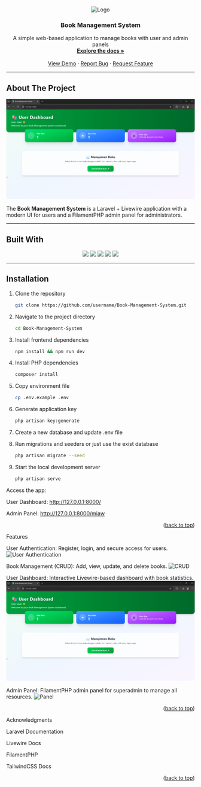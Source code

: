 <a id="readme-top"></a>

<br />
<div align="center">
  <img src="assets/dist/img/favicon.ico" alt="Logo" width="100" height="100">

  <h3 align="center">Book Management System</h3>

  <p align="center">
    A simple web-based application to manage books with user and admin panels
    <br />
    <a href="https://github.com/username/book-management"><strong>Explore the docs »</strong></a>
    <br />
    <br />
    <a href="https://github.com/username/book-management">View Demo</a>
    ·
    <a href="https://github.com/username/book-management/issues/new?labels=bug&template=bug-report---.md">Report Bug</a>
    ·
    <a href="https://github.com/username/book-management/issues/new?labels=enhancement&template=feature-request---.md">Request Feature</a>
  </p>
</div>

---

## About The Project

![Dashboard Screenshot](assets/dist/img/dashboard.png)

The **Book Management System** is a Laravel + Livewire application with a modern UI for users and a FilamentPHP admin panel for administrators.

---

## Built With

<p align="center">
  <img src="https://img.shields.io/badge/Laravel-FF2D20?style=for-the-badge&logo=laravel&logoColor=white" />
  <img src="https://img.shields.io/badge/Livewire-4B32C3?style=for-the-badge&logo=livewire&logoColor=white" />
  <img src="https://img.shields.io/badge/TailwindCSS-06B6D4?style=for-the-badge&logo=tailwindcss&logoColor=white" />
  <img src="https://img.shields.io/badge/MySQL-4479A1?style=for-the-badge&logo=mysql&logoColor=white" />
  <img src="https://img.shields.io/badge/FilamentPHP-0088CC?style=for-the-badge&logo=php&logoColor=white" />
</p>

---

## Installation


1. Clone the repository

   ```sh
   git clone https://github.com/username/Book-Management-System.git

2. Navigate to the project directory
   ```sh
   cd Book-Management-System
3. Install frontend dependencies
   ```sh
   npm install && npm run dev
4. Install PHP dependencies
   ```sh
   composer install
5. Copy environment file
   ```sh
   cp .env.example .env
6. Generate application key
   ```sh
   php artisan key:generate
7. Create a new database and update .env file
9. Run migrations and seeders or just use the exist database
   ```sh
   php artisan migrate --seed
10. Start the local development server
    ```sh
    php artisan serve
Access the app:

User Dashboard: http://127.0.0.1:8000/

Admin Panel: http://127.0.0.1:8000/miaw

<p align="right">(<a href="#readme-top">back to top</a>)</p> 

<!-- FEATURES -->
Features

User Authentication: Register, login, and secure access for users.
![User Authentication](assets/dist/img/auth.png)

Book Management (CRUD): Add, view, update, and delete books.
![CRUD](assets/dist/img/crud.png)

User Dashboard: Interactive Livewire-based dashboard with book statistics.
![Dashboard Screenshot](assets/dist/img/dashboard.png)

Admin Panel: FilamentPHP admin panel for superadmin to manage all resources.
![Panel](assets/dist/img/panel.png)

<p align="right">(<a href="#readme-top">back to top</a>)</p> 
<!-- ACKNOWLEDGMENTS -->
Acknowledgments

Laravel Documentation

Livewire Docs

FilamentPHP

TailwindCSS Docs

<p align="right">(<a href="#readme-top">back to top</a>)</p> <!-- MARKDOWN LINKS & IMAGES -->
